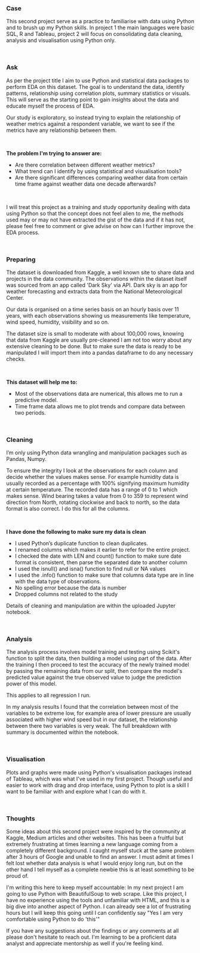 ### **Case**

This second project serve as a practice to familiarise with data using Python and to brush up my Python skills. In project 1 the main languages were basic SQL, R and Tableau, project 2 will focus on consolidating data cleaning, analysis and visualisation using Python only.

<br>

### **Ask**

As per the project title I aim to use Python and statistical data packages to perform EDA on this dataset. The goal is to understand the data, identify patterns, relationship using correlation plots, summary statistics or visuals. This will serve as the starting point to gain insights about the data and educate myself the process of EDA.

Our study is exploratory, so instead trying to explain the relationship of weather metrics against a respondent variable, we want to see if the metrics have any relationship between them.

<br>

**The problem I'm trying to answer are:**

- Are there correlation between different weather metrics?
- What trend can I identify by using statistical and visualisation tools?
- Are there significant differences comparing weather data from certain time frame against weather data one decade afterwards?

<br>

I will treat this project as a training and study opportunity dealing with data using Python so that the concept does not feel alien to me, the methods used may or may not have extracted the gist of the data and if it has not, please feel free to comment or give advise on how can I further improve the EDA process.

<br>

### **Preparing**

The dataset is downloaded from Kaggle, a well known site to share data and projects in the data community. The observations within the dataset itself was sourced from an app called 'Dark Sky' via API. Dark sky is an app for weather forecasting and extracts data from the National Meteorological Center.

Our data is organised on a time series basis on an hourly basis over 11 years, with each observations showing us measurements like temperature, wind speed, humidity, visibility and so on.

The dataset size is small to moderate with about 100,000 rows, knowing that data from Kaggle are usually pre-cleaned I am not too worry about any extensive cleaning to be done. But to make sure the data is ready to be manipulated I will import them into a pandas dataframe to do any necessary checks.

<br>

**This dataset will help me to:**

* Most of the observations data are numerical, this allows me to run a predictive model.
* Time frame data allows me to plot trends and compare data between two periods.

<br>

### **Cleaning**

I’m only using Python data wrangling and manipulation packages such as Pandas, Numpy.

To ensure the integrity I look at the observations for each column and decide whether the values makes sense. For example humidity data is usually recorded as a percentage with 100% signifying maximum humidity at certain temperature. The recorded data has a range of 0 to 1 which makes sense. Wind bearing takes a value from 0 to 359 to represent wind direction from North, rotating clockwise and back to north, so the data format is also correct. I do this for all the columns.

<br>

**I have done the following to make sure my data is clean**

* I used Python’s duplicate function to clean duplicates.
* I renamed columns which makes it earlier to refer for the entire project.
* I checked the date with LEN and count() function to make sure date format is consistent, then parse the separated date to another column
* I used the isnull() and isna() function to find null or NA values
* I used the .info() function to make sure that columns data type are in line with the data type of observations.
* No spelling error because the data is number
* Dropped columns not related to the study

Details of cleaning and manipulation are within the uploaded Jupyter notebook.

<br>

### **Analysis**

The analysis process involves model training and testing using Scikit's function to split the data, then building a model using part of the data. After the training I then proceed to test the accuracy of the newly trained model by passing the remaining data from our split, then compare the model's predicted value against the true observed value to judge the prediction power of this model. 

This applies to all regression I run.

In my analysis results I found that the correlation between most of the variables to be extreme low, for example area of lower pressure are usually associated with higher wind speed but in our dataset, the relationship between there two variables is very weak. The full breakdown with summary is documented within the notebook.

<br>

### **Visualisation**

Plots and graphs were made using Python's visualisation packages instead of Tableau, which was what I've used in my first project. Though useful and easier to work with drag and drop interface, using Python to plot is a skill I want to be familiar with and explore what I can do with it.

<br>

### **Thoughts**
Some ideas about this second project were inspired by the community at Kaggle, Medium articles and other websites. This has been a fruitful but extremely frustrating at times learning a new language coming from a completely different background. I caught myself stuck at the same problem after 3 hours of Google and unable to find an answer. I must admit at times I felt lost whether data analysis is what I would enjoy long run, but on the other hand I tell myself as a complete newbie this is at least something to be proud of. 

I'm writing this here to keep myself accountable: In my next project I am going to use Python with BeautifulSoup to web scrape. Like this project, I have no experience using the tools and unfamiliar with HTML, and this is a big dive into another aspect of Python. I can already see a lot of frustrating hours but I will keep this going until I can confidently say "Yes I am very comfortable using Python to do 'this'"

If you have any suggestions about the findings or any comments at all please don't hesitate to reach out. I'm learning to be a proficient data analyst and appreciate mentorship as well if you're feeling kind.
